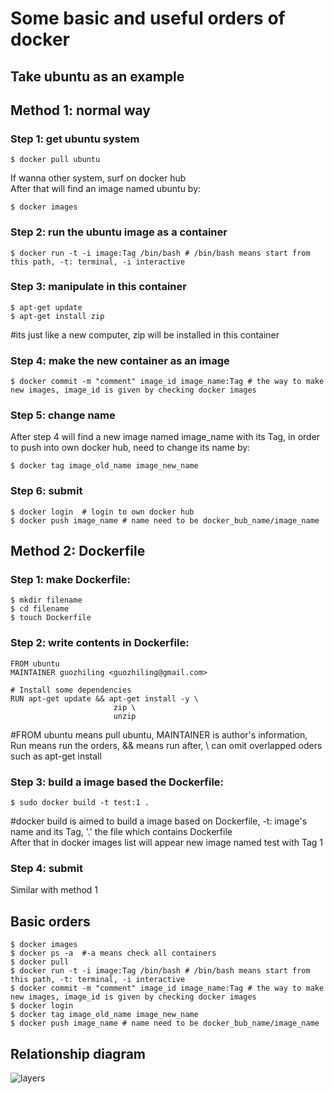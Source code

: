 # Some basic and useful orders of docker  

Take ubuntu as an example
-------------------
## Method 1: normal way
### Step 1: get ubuntu system  
    $ docker pull ubuntu
If wanna other system, surf on docker hub  
After that will find an image named ubuntu by:

    $ docker images
### Step 2: run the ubuntu image as a container
    $ docker run -t -i image:Tag /bin/bash # /bin/bash means start from this path, -t: terminal, -i interactive
### Step 3: manipulate in this container 
    $ apt-get update
    $ apt-get install zip
   #its just like a new computer, zip will be installed in this container
### Step 4: make the new container as an image
    $ docker commit -m "comment" image_id image_name:Tag # the way to make new images, image_id is given by checking docker images
### Step 5: change name
After step 4 will find a new image named image_name with its Tag, in order to push into own docker hub, need to change its name by:

    $ docker tag image_old_name image_new_name
### Step 6: submit
    $ docker login  # login to own docker hub
    $ docker push image_name # name need to be docker_bub_name/image_name
 
## Method 2: Dockerfile  
### Step 1: make Dockerfile:
    $ mkdir filename
    $ cd filename
    $ touch Dockerfile
### Step 2: write contents in Dockerfile:
    FROM ubuntu
    MAINTAINER guozhiling <guozhiling@gmail.com>
    
    # Install some dependencies
    RUN apt-get update && apt-get install -y \
                           zip \
                           unzip 
   #FROM ubuntu means pull ubuntu, MAINTAINER is author's information, Run means run the orders, && means run after, \ can omit overlapped oders such as apt-get install
### Step 3: build a image based the Dockerfile:
    $ sudo docker build -t test:1 .  
   #docker build is aimed to build a image based on Dockerfile, -t: image's name and its Tag, '.' the file which contains Dockerfile  
   After that in docker images list will appear new image named test with Tag 1
### Step 4: submit  
Similar with method 1

## Basic orders
    $ docker images
    $ docker ps -a  #-a means check all containers
    $ docker pull
    $ docker run -t -i image:Tag /bin/bash # /bin/bash means start from this path, -t: terminal, -i interactive
    $ docker commit -m "comment" image_id image_name:Tag # the way to make new images, image_id is given by checking docker images
    $ docker login 
    $ docker tag image_old_name image_new_name
    $ docker push image_name # name need to be docker_bub_name/image_name
    
## Relationship diagram
![layers](https://img.aotu.io/lizhi/docker/docker-filesystems-multilayer3.png)

    
